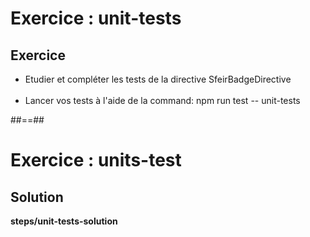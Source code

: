 <!-- .slide: class="exercice" -->
# Exercice : unit-tests
## Exercice<br>

- Etudier et compléter les tests de la directive SfeirBadgeDirective<br><br>
- Lancer vos tests à l'aide de la command: npm run test -- unit-tests

##==##

<!-- .slide: class="full-center exercice" -->
# Exercice : units-test
## Solution
__steps/unit-tests-solution__

